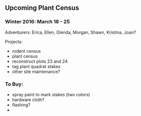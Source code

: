 ## Upcoming Plant Census
 
### Winter 2016: March 18 - 25

Adventurers: Erica, Ellen, Glenda, Morgan, Shawn, Kristina, Joan?

Projects:
* rodent census
* plant census
* reconstruct plots 23 and 24  
* tag plant quadrat stakes
* other site maintenance?

### To Buy: 
* spray paint to mark stakes (two colors)
* hardware cloth?
* flashing?
* 


 
